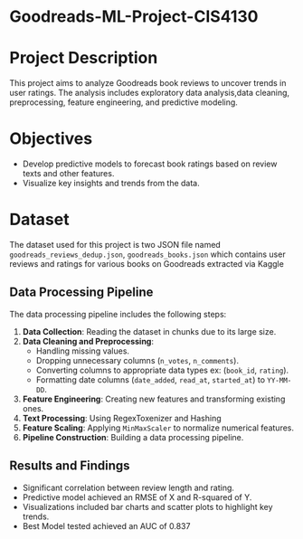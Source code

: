 # Goodreads-ML-Project-CIS4130

# Project Description
This project aims to analyze Goodreads book reviews to uncover trends in user ratings. The analysis includes exploratory data analysis,data cleaning, preprocessing, feature engineering, and predictive modeling.

# Objectives
- Develop predictive models to forecast book ratings based on review texts and other features.
- Visualize key insights and trends from the data.

# Dataset
The dataset used for this project is two JSON file named `goodreads_reviews_dedup.json`, `goodreads_books.json` which contains user reviews and ratings for various books on Goodreads extracted via Kaggle

## Data Processing Pipeline
The data processing pipeline includes the following steps:
1. **Data Collection**: Reading the dataset in chunks due to its large size.
2. **Data Cleaning and Preprocessing**:
    - Handling missing values.
    - Dropping unnecessary columns (`n_votes`, `n_comments`).
    - Converting columns to appropriate data types ex: (`book_id`, `rating`).
    - Formatting date columns (`date_added`, `read_at`, `started_at`) to `YY-MM-DD`.
3. **Feature Engineering**: Creating new features and transforming existing ones.
4. **Text Processing**: Using RegexToxenizer and Hashing
5. **Feature Scaling**: Applying `MinMaxScaler` to normalize numerical features.
6. **Pipeline Construction**: Building a data processing pipeline.

## Results and Findings
- Significant correlation between review length and rating.
- Predictive model achieved an RMSE of X and R-squared of Y.
- Visualizations included bar charts and scatter plots to highlight key trends.
- Best Model tested achieved an AUC of 0.837
